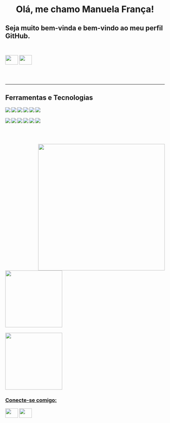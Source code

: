 <div align='center'>
<h1>Olá, me chamo Manuela França!</h1>
</div>


## Seja muito bem-vinda e bem-vindo ao meu perfil GitHub.
<br>

<div>
<p align="left">
<a href="mailto:manuelaalves26@gmail.com" target="blank"><img align="center" src="https://designportugal.net/wp-content/uploads/2013/04/Gmailiconequadrado.png" alt="" height="30" width="40"/></a>
<a href="https://www.linkedin.com/in/manuelafranca" target="blank"><img align="center" src="https://w7.pngwing.com/pngs/329/312/png-transparent-in-logo-linkedin-computer-icons-social-media-professional-network-service-youtube-linkedin-miscellaneous-blue-angle-thumbnail.png" alt="" height="30" width="40" /></a>
</p>
</div>
<br>
<br>

***
## Ferramentas e Tecnologias
<img align='left' src="https://img.shields.io/badge/JavaScript-323330?style=for-the-badge&logo=javascript&logoColor=F7DF1E" style='max-width: 100%;'/>   <img align='left' src="https://img.shields.io/badge/CSS3-1572B6?style=for-the-badge&logo=css3&logoColor=white" style='max-width: 100%;'/>   <img align='left' src="https://img.shields.io/badge/HTML5-E34F26?style=for-the-badge&logo=html5&logoColor=white" style='max-width: 100%;'/>   <img align='left' src="https://img.shields.io/badge/React-20232A?style=for-the-badge&logo=react&logoColor=61DAFB" style='max-width: 100%;'/>   <img align='left' src="https://img.shields.io/badge/TypeScript-007ACC?style=for-the-badge&logo=typescript&logoColor=white" style='max-width: 100%;'/>   <img align='left' src="https://img.shields.io/badge/ts--node-3178C6?style=for-the-badge&logo=ts-node&logoColor=white" style='max-width: 100%;'/><br>
<br>
<img align='left' src="https://img.shields.io/badge/Node.js-339933?style=for-the-badge&logo=nodedotjs&logoColor=white" style='max-width: 100%;'/>   <img align='left' src="https://img.shields.io/badge/npm-CB3837?style=for-the-badge&logo=npm&logoColor=white" style='max-width: 100%;'/>
<img align='left' src="https://img.shields.io/badge/Docker-2CA5E0?style=for-the-badge&logo=docker&logoColor=white" style='max-width: 100%;'/>
<img align='left' src="https://img.shields.io/badge/MySQL-005C84?style=for-the-badge&logo=mysql&logoColor=white" style='max-width: 100%;'/>   <img align='left' src="https://img.shields.io/badge/Solid%20JS-2C4F7C?style=for-the-badge&logo=solid&logoColor=white" style='max-width: 100%;'/>   <img align='left' src="https://img.shields.io/badge/Linux-FCC624?style=for-the-badge&logo=linux&logoColor=black" style='max-width: 100%;'/>
<br>
<br>
<br>
<br>
<div><img align='right' src="https://github.com/ManuelaFran/ManuelaFran/assets/95245210/bbdc03d5-bad8-4401-b201-85abec4b16bd.png" height="400">
<a href="https://github.com/ManuelaFran">
<img height="180em" src="https://github-readme-stats-sigma-five.vercel.app/api/top-langs/?username=ManuelaFran&layout=compact&langs_count=7&theme=transparent&text_color=000000"/>
<br>
<br>
<div>
<a href="https://github.com/ManuelaFran">
<img height="180em" src="https://github-readme-stats-sigma-five.vercel.app/api?username=ManuelaFran&show_icons=true&theme=transparent&text_color=000000&include_all_commits=true&count_private=true"/>
</div>
  
 <h3 align="left">Conecte-se comigo:</h3>
<p align="left">
<a href="mailto:manuelaalves26@gmail.com" target="blank"><img align="center" src="https://designportugal.net/wp-content/uploads/2013/04/Gmailiconequadrado.png" alt="" height="30" width="40"/></a>
<a href="https://www.linkedin.com/in/manuelafranca" target="blank"><img align="center" src="https://w7.pngwing.com/pngs/329/312/png-transparent-in-logo-linkedin-computer-icons-social-media-professional-network-service-youtube-linkedin-miscellaneous-blue-angle-thumbnail.png" alt="" height="30" width="40" /></a>
</p>
